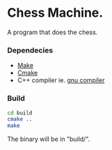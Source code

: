 # Chess Machine.
A program that does the chess.

### Dependecies
- [Make](https://www.gnu.org/software/make/)
- [Cmake](https://cmake.org/)
- C++ compiler ie. [gnu compiler](https://gcc.gnu.org/)

### Build
```sh
cd build
cmake ..
make
```
The binary will be in "build/".